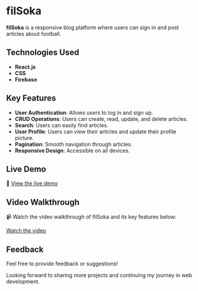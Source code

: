 # filSoka

**filSoka** is a responsive blog platform where users can sign in and post articles about football.

## Technologies Used

- **React.js**
- **CSS**
- **Firebase**

## Key Features

- **User Authentication**: Allows users to log in and sign up.
- **CRUD Operations**: Users can create, read, update, and delete articles.
- **Search**: Users can easily find articles.
- **User Profile**: Users can view their articles and update their profile picture.
- **Pagination**: Smooth navigation through articles.
- **Responsive Design**: Accessible on all devices.

## Live Demo

🔗 [View the live demo](https://filsoka.vercel.app/)

## Video Walkthrough

📹 Watch the video walkthrough of filSoka and its key features below:

[Watch the video](https://www.linkedin.com/posts/moamen-megahed_react-webdevelopment-firstproject-activity-7225537035225239555-U8ZY?utm_source=share&utm_medium=member_desktop)

## Feedback

Feel free to provide feedback or suggestions!

Looking forward to sharing more projects and continuing my journey in web development.
